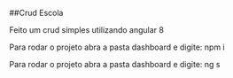 ##Crud Escola

Feito um crud simples utilizando angular 8 

Para rodar o projeto abra a pasta dashboard e digite: npm i 

Para rodar o projeto abra a pasta dashboard e digite: ng s
